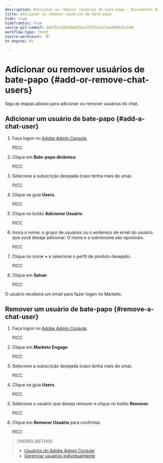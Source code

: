 ```yaml
---
description: Adicionar ou remover usuários de bate-papo - Documentos do Marketo - Documentação do produto
title: Adicionar ou remover usuários de bate-papo
hide: true
hidefromtoc: true
source-git-commit: d427bc129939dd15ce33797d1ef5ea56992bcb40
workflow-type: tm+mt
source-wordcount: '0'
ht-degree: 0%

---
```


# Adicionar ou remover usuários de bate-papo {#add-or-remove-chat-users}

Siga as etapas abaixo para adicionar ou remover usuários do chat.

## Adicionar um usuário de bate-papo {#add-a-chat-user}

1. Faça logon no [Adobe Admin Console](https://adminconsole.adobe.com/).

   PICC

1. Clique em **Bate-papo dinâmico**.

   PICC

1. Selecione a subscrição desejada (caso tenha mais de uma).

   PICC

1. Clique na guia **Users**.

   PICC

1. Clique no botão **Adicionar Usuário**.

   PICC

1. Insira o nome, o grupo de usuários ou o endereço de email do usuário que você deseja adicionar. O nome e o sobrenome são opcionais.

   PICC

1. Clique no ícone **+** e selecione o perfil de produto desejado.

   PICC

1. Clique em **Salvar**.

   PICC

O usuário receberá um email para fazer logon no Marketo.

## Remover um usuário de bate-papo {#remove-a-chat-user}

1. Faça logon no [Adobe Admin Console](https://adminconsole.adobe.com/).

   PICC

1. Clique em **Marketo Engage**.

   PICC

1. Selecione a subscrição desejada (caso tenha mais de uma).

   PICC

1. Clique na guia **Users**.

   PICC

1. Selecione o usuário que deseja remover e clique no botão **Remover**.

   PICC

1. Clique em **Remover Usuário** para confirmar.

   PICC

>[!MORELIKETHIS]
>
>* [Usuários do Adobe Admin Console](https://helpx.adobe.com/enterprise/using/users.html)
>* [Gerenciar usuários individualmente](https://helpx.adobe.com/enterprise/using/manage-users-individually.html)

